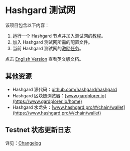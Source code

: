 # Hashgard 测试网

该项目包含以下内容：

1. 运行一个 Hashgard 节点并加入测试网的[教程](./docs_CN/README.md)。
2. 加入 Hashgard 测试网所需的配置文件。
3. 当前 Hashgard 测试网的[激励任务](./sif/sif-3001/README.md)。

点击 [English Version](./README.md) 查看英文版文档。

## 其他资源

- Hashgard 源代码：[github.com/hashgard/hashgard](https://github.com/hashgard/hashgard)
- Hashgard 区块链浏览器：[www.gardplorer.io](https://www.gardplorer.io/home)
- Hashgard 水龙头：[www.hashgard.pro/#/chain/wallet](https://www.hashgard.pro/#/chain/wallet)

## Testnet 状态更新日志

详见：[Changelog](./CHANGELOG.md)
